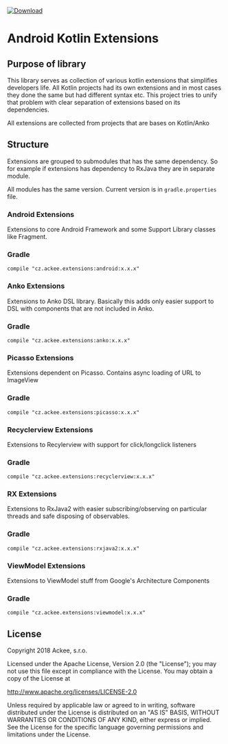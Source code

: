 [ ![Download](https://api.bintray.com/packages/ackeecz/kotlin-extensions/android/images/download.svg) ](https://bintray.com/ackeecz/kotlin-extensions/android/_latestVersion)

# Android Kotlin Extensions

## Purpose of library
This library serves as collection of various kotlin extensions that simplifies developers life. All Kotlin projects had its own extensions and in most cases they done the same but had different syntax etc. This project tries to unify that problem with clear separation of extensions based on its dependencies.

All extensions are collected from projects that are bases on Kotlin/Anko

## Structure
Extensions are grouped to submodules that has the same dependency. So for example if extensions has dependency to RxJava they are in separate module.

All modules has the same version. Current version is in `gradle.properties` file.
### Android Extensions
Extensions to core Android Framework and some Support Library classes like Fragment.

### Gradle
```
compile "cz.ackee.extensions:android:x.x.x"
```

### Anko Extensions
Extensions to Anko DSL library. Basically this adds only easier support to DSL with components that are not included in Anko.

### Gradle
```
compile "cz.ackee.extensions:anko:x.x.x"
```

### Picasso Extensions
Extensions dependent on Picasso. Contains async loading of URL to ImageView

### Gradle
```
compile "cz.ackee.extensions:picasso:x.x.x"
```

### Recyclerview Extensions
Extensions to Recylerview with support for click/longclick listeners

### Gradle
```
compile "cz.ackee.extensions:recyclerview:x.x.x"
```

### RX Extensions
Extensions to RxJava2 with easier subscribing/observing on particular threads and safe disposing of observables.

### Gradle
```
compile "cz.ackee.extensions:rxjava2:x.x.x"
```



### ViewModel Extensions
Extensions to ViewModel stuff from Google's Architecture Components 

### Gradle
```
compile "cz.ackee.extensions:viewmodel:x.x.x"
```

## License
Copyright 2018 Ackee, s.r.o.

Licensed under the Apache License, Version 2.0 (the "License");
you may not use this file except in compliance with the License.
You may obtain a copy of the License at

http://www.apache.org/licenses/LICENSE-2.0

Unless required by applicable law or agreed to in writing, software
distributed under the License is distributed on an "AS IS" BASIS,
WITHOUT WARRANTIES OR CONDITIONS OF ANY KIND, either express or implied.
See the License for the specific language governing permissions and
limitations under the License.


